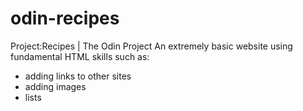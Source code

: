 # odin-recipes
Project:Recipes | The Odin Project
An extremely basic website using fundamental HTML skills such as:
 - adding links to other sites
 - adding images
 - lists